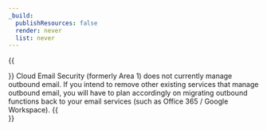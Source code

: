 ```yaml
---
_build:
  publishResources: false
  render: never
  list: never
---
```


{{<Aside type="note" header="Note">}}
Cloud Email Security (formerly Area 1) does not currently manage outbound email. If you intend to remove other existing services that manage outbound email, you will have to plan accordingly on migrating outbound functions back to your email services (such as Office 365 / Google Workspace).
{{</Aside>}} 